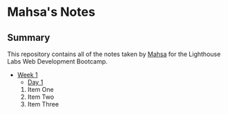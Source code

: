 # Mahsa's Notes
## Summary
This repository contains all of the notes taken by [Mahsa](https://github.com/Mahsa1990a) for the Lighthouse Labs Web Development Bootcamp.
* [Week 1](/Week_1)
  * [Day 1](/Week_1/Day_1)
  1. Item One 
  2. Item Two
  3. Item Three

